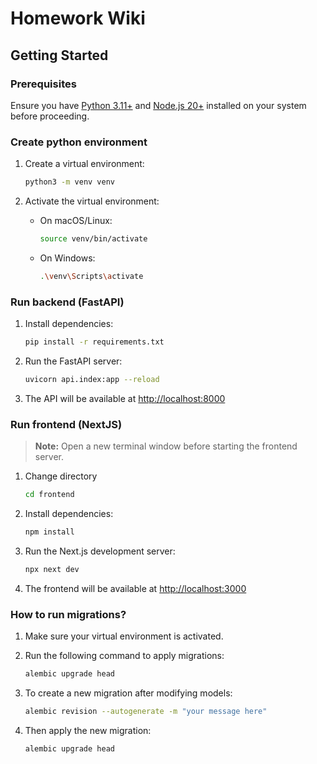 # Homework Wiki

## Getting Started

### Prerequisites

Ensure you have [Python 3.11+](https://www.python.org/downloads/) and [Node.js 20+](https://nodejs.org/) installed on your system before proceeding.

### Create python environment

1. Create a virtual environment:

    ```bash
    python3 -m venv venv
    ```

2. Activate the virtual environment:

    - On macOS/Linux:

        ```bash
        source venv/bin/activate
        ```

    - On Windows:

        ```bash
        .\venv\Scripts\activate
        ```

### Run backend (FastAPI)

1. Install dependencies:

    ```bash
    pip install -r requirements.txt
    ```

2. Run the FastAPI server:

    ```bash
    uvicorn api.index:app --reload
    ```

3. The API will be available at [http://localhost:8000](http://localhost:8000)

### Run frontend (NextJS)

> **Note:** Open a new terminal window before starting the frontend server.

1. Change directory

    ```bash
    cd frontend
    ```

2. Install dependencies:

    ```bash
    npm install
    ```

3. Run the Next.js development server:

    ```bash
    npx next dev
    ```

4. The frontend will be available at [http://localhost:3000](http://localhost:3000)

### How to run migrations?

1. Make sure your virtual environment is activated.

2. Run the following command to apply migrations:

    ```bash
    alembic upgrade head
    ```

3. To create a new migration after modifying models:

    ```bash
    alembic revision --autogenerate -m "your message here"
    ```

4. Then apply the new migration:

    ```bash
    alembic upgrade head
    ```

